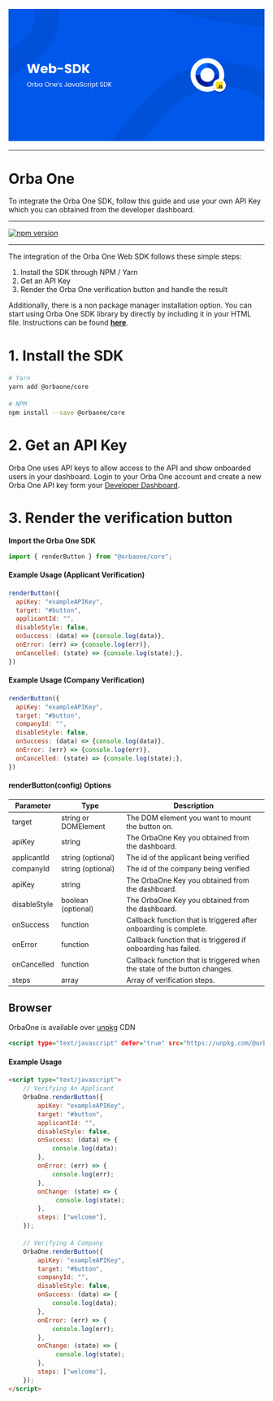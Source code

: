 ![](./screenshots/banner.png)
<hr>

# Orba One

To integrate the Orba One SDK, follow this guide and use your
own API Key which you can obtained from the developer dashboard.

---

[![npm version](https://badge.fury.io/js/%40orbaone%2Fcore.svg)](https://badge.fury.io/js/%40orbaone%2Fcore)

---

The integration of the Orba One Web SDK follows these simple steps:

1. Install the SDK through NPM / Yarn
2. Get an API Key
3. Render the Orba One verification button and handle the result

Additionally, there is a non package manager installation option. You can start using Orba One SDK library by directly by including it in your HTML file. Instructions can be found **[here](#Browser)**.

# 1. Install the SDK

```bash
# Yarn
yarn add @orbaone/core

# NPM
npm install --save @orbaone/core
```

# 2. Get an API Key

Orba One uses API keys to allow access to the API and show onboarded users in your dashboard. Login to your Orba One account and create a new Orba One API key form your [Developer Dashboard](https://dashboard.orbaone.com).

# 3. Render the verification button

**Import the Orba One SDK**

```javascript
import { renderButton } from "@orbaone/core";
```

#### Example Usage (Applicant Verification)

```javascript
renderButton({
  apiKey: "exampleAPIKey",
  target: "#button",
  applicantId: "",
  disableStyle: false,
  onSuccess: (data) => {console.log(data)},
  onError: (err) => {console.log(err)},
  onCancelled: (state) => {console.log(state);},       
})
```

#### Example Usage (Company Verification)

```javascript
renderButton({
  apiKey: "exampleAPIKey",
  target: "#button",
  companyId: "",
  disableStyle: false,
  onSuccess: (data) => {console.log(data)},
  onError: (err) => {console.log(err)},
  onCancelled: (state) => {console.log(state);},       
})
```

#### renderButton(config) Options

| Parameter    | Type                 | Description                                                               |
| ------------ | -------------------- | --------------------------------------------------------------------------|
| target       | string or DOMElement | The DOM element you want to mount the button on.                          |
| apiKey       | string               | The OrbaOne Key you obtained from the dashboard.                          |
| applicantId  | string (optional)    | The id of the applicant being verified                                    |
| companyId    | string (optional)    | The id of the company being verified                                      |
| apiKey       | string               | The OrbaOne Key you obtained from the dashboard.                          |
| disableStyle | boolean (optional)   | The OrbaOne Key you obtained from the dashboard.                          |
| onSuccess    | function             | Callback function that is triggered after onboarding is complete.         |
| onError      | function             | Callback function that is triggered if onboarding has failed.             |
| onCancelled  | function             | Callback function that is triggered when the state of the button changes. |
| steps        | array                | Array of verification steps.                                              |

## Browser

OrbaOne is available over [unpkg](https://unpkg.com/) CDN

```htm
<script type="text/javascript" defer="true" src="https://unpkg.com/@orbaone/core" />
```

#### Example Usage

```html
<script type="text/javascript">
    // Verifying An Applicant
    OrbaOne.renderButton({
        apiKey: "exampleAPIKey",
        target: "#button",
        applicantId: "",
        disableStyle: false,
        onSuccess: (data) => {
            console.log(data);
        },
        onError: (err) => {
            console.log(err);
        },
        onChange: (state) => {
             console.log(state);
        },
        steps: ["welcome"],
    });

    // Verifying A Company
    OrbaOne.renderButton({
        apiKey: "exampleAPIKey",
        target: "#button",
        companyId: "",
        disableStyle: false,
        onSuccess: (data) => {
            console.log(data);
        },
        onError: (err) => {
            console.log(err);
        },
        onChange: (state) => {
             console.log(state);
        },
        steps: ["welcome"],
    });
</script>
```
